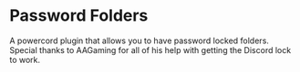 # Password Folders
 A powercord plugin that allows you to have password locked folders.
 Special thanks to AAGaming for all of his help with getting the Discord lock to work.
